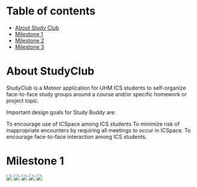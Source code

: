 # Table of contents

* [About Study Club](#about-studyclub2018)
* [Milestone 1](#about-studyclub2018)
* [Milestone 2](#about-studyclub2018)
* [Milestone 3](#about-studyclub2018)

# About StudyClub

StudyClub is a Meteor application for UHM ICS students to self-organize face-to-face study groups around a course and/or specific homework or project topic.


Important design goals for Study Buddy are:

To encourage use of ICSpace among ICS students
To minimize risk of inappropriate encounters by requiring all meetings to occur in ICSpace.
To encourage face-to-face interaction among ICS students.

# Milestone 1

<img class="ui floated image" src="../image/LandingPage#1.png">

<img class="ui floated image" src="../image/UserPage.png">

<img class="ui floated image" src="../image/AddStudySession.png">

<img class="ui floated image" src="../image/Admin#1.png">

<img class="ui floated image" src="../image/ListStudySession.png">




